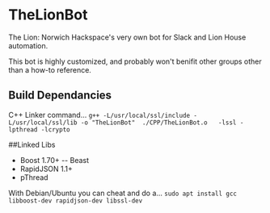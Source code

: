 # TheLionBot
The Lion: Norwich Hackspace's very own bot for Slack and Lion House automation.

This bot is highly customized, and probably won't benifit other groups other than a how-to reference.

## Build Dependancies

C++ Linker command... 
`g++ -L/usr/local/ssl/include -L/usr/local/ssl/lib -o "TheLionBot"  ./CPP/TheLionBot.o   -lssl -lpthread -lcrypto`

##Linked Libs
- Boost 1.70+
-- Beast
- RapidJSON 1.1+
- pThread

With Debian/Ubuntu you can cheat and do a...
`sudo apt install gcc libboost-dev rapidjson-dev libssl-dev`
